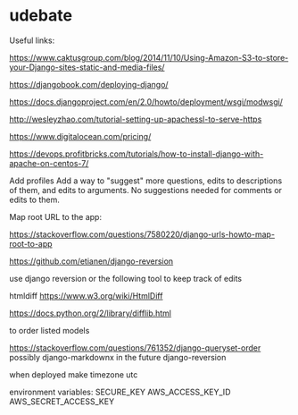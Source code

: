 # udebate


Useful links:

https://www.caktusgroup.com/blog/2014/11/10/Using-Amazon-S3-to-store-your-Django-sites-static-and-media-files/

https://djangobook.com/deploying-django/

https://docs.djangoproject.com/en/2.0/howto/deployment/wsgi/modwsgi/

http://wesleyzhao.com/tutorial-setting-up-apachessl-to-serve-https

https://www.digitalocean.com/pricing/

https://devops.profitbricks.com/tutorials/how-to-install-django-with-apache-on-centos-7/

Add profiles
Add a way to "suggest" more questions, edits to descriptions of them, and edits to arguments. No suggestions needed for comments or edits to them.

Map root URL to the app:

https://stackoverflow.com/questions/7580220/django-urls-howto-map-root-to-app

https://github.com/etianen/django-reversion

use django reversion or the following tool to keep track of edits

htmldiff https://www.w3.org/wiki/HtmlDiff

https://docs.python.org/2/library/difflib.html

to order listed models

https://stackoverflow.com/questions/761352/django-queryset-order
possibly django-markdownx in the future
django-reversion

when deployed make timezone utc

environment variables:
SECURE_KEY
AWS_ACCESS_KEY_ID
AWS_SECRET_ACCESS_KEY
